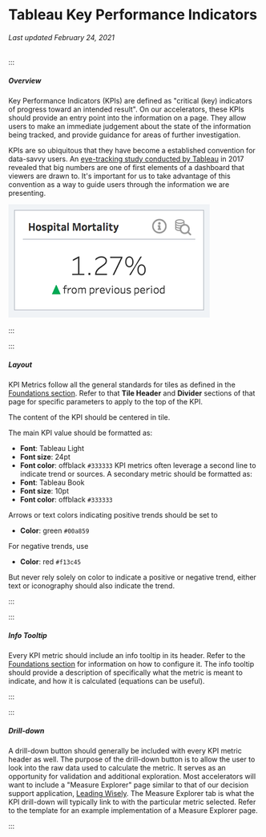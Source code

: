 # Tableau Key Performance Indicators

###### Last updated February 24, 2021

:::

##### Overview

Key Performance Indicators (KPIs) are defined as "critical (key) indicators of progress toward an intended result".
On our accelerators, these KPIs should provide an entry point into the information on a page.
They allow users to make an immediate judgement about the state of the information being tracked, and provide guidance for areas of further investigation.

KPIs are so ubiquitous that they have become a established convention for data-savvy users.
An [eye-tracking study conducted by Tableau](https://www.tableau.com/about/blog/2017/6/eye-tracking-study-5-key-learnings-data-designers-everywhere-72395) in 2017 revealed that big numbers are one of first elements of a dashboard that viewers are drawn to.
It's important for us to take advantage of this convention as a way to guide users through the information we are presenting.

![KPI Tile](./assets/analytics/tableau/kpitile.png "KPI Tile")

:::

:::

##### Layout

KPI Metrics follow all the general standards for tiles as defined in the [Foundations section](/analytics/tableau-foundations).
Refer to that **Tile Header** and **Divider** sections of that page for specific parameters to apply to the top of the KPI.

The content of the KPI should be centered in tile.

<article>

The main KPI value should be formatted as:
- **Font**: Tableau Light
- **Font size**: 24pt
- **Font color**: offblack `#333333`
KPI metrics often leverage a second line to indicate trend or sources. A secondary metric should be formatted as:
- **Font**: Tableau Book
- **Font size**: 10pt
- **Font color**: offblack `#333333`

Arrows or text colors indicating positive trends should be set to 
- **Color**: green `#00a859`

For negative trends, use 
- **Color**: red `#f13c45`

</article>

But never rely solely on color to indicate a positive or negative trend, either text or iconography should also indicate the trend.

:::

:::

##### Info Tooltip

Every KPI metric should include an info tooltip in its header.
Refer to the [Foundations section](/analytics/tableau-foundations) for information on how to configure it.
The info tooltip should provide a description of specifically what the metric is meant to indicate, and how it is calculated (equations can be useful).


:::

:::

##### Drill-down

A drill-down button should generally be included with every KPI metric header as well.
The purpose of the drill-down button is to allow the user to look into the raw data used to calculate the metric.
It serves as an opportunity for validation and additional exploration.
Most accelerators will want to include a "Measure Explorer" page similar to that of our decision support application, [Leading Wisely](https://www.healthcatalyst.com/product/leading-wisely/).
The Measure Explorer tab is what the KPI drill-down will typically link to with the particular metric selected.
Refer to the template for an example implementation of a Measure Explorer page.

:::
